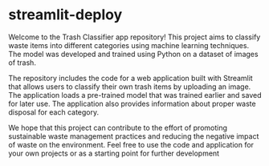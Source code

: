 # streamlit-deploy
Welcome to the Trash Classifier app  repository! This project aims to classify waste items into different categories using machine learning techniques. The model was developed and trained using Python on a dataset of images of trash.

The repository includes the code for a web application built with Streamlit that allows users to classify their own trash items by uploading an image. The application loads a pre-trained model that was trained earlier and saved for later use. The application also provides information about proper waste disposal for each category.

We hope that this project can contribute to the effort of promoting sustainable waste management practices and reducing the negative impact of waste on the environment. Feel free to use the code and application for your own projects or as a starting point for further development
